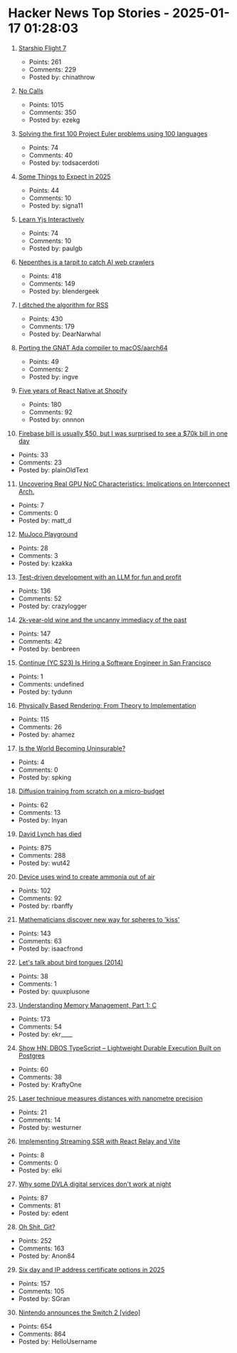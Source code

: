 # Hacker News Top Stories - 2025-01-17 01:28:03

1. [Starship Flight 7](https://www.spacex.com/launches/mission/?missionId=starship-flight-7?submit)
   - Points: 261
   - Comments: 229
   - Posted by: chinathrow

2. [No Calls](https://keygen.sh/blog/no-calls/)
   - Points: 1015
   - Comments: 350
   - Posted by: ezekg

3. [Solving the first 100 Project Euler problems using 100 languages](https://github.com/jaredkrinke/100-languages)
   - Points: 74
   - Comments: 40
   - Posted by: todsacerdoti

4. [Some Things to Expect in 2025](https://lwn.net/Articles/1003780/)
   - Points: 44
   - Comments: 10
   - Posted by: signa11

5. [Learn Yjs Interactively](https://learn.yjs.dev/)
   - Points: 74
   - Comments: 10
   - Posted by: paulgb

6. [Nepenthes is a tarpit to catch AI web crawlers](https://zadzmo.org/code/nepenthes/)
   - Points: 418
   - Comments: 149
   - Posted by: blendergeek

7. [I ditched the algorithm for RSS](https://joeyehand.com/blog/2025/01/15/i-ditched-the-algorithm-for-rssand-you-should-too/)
   - Points: 430
   - Comments: 179
   - Posted by: DearNarwhal

8. [Porting the GNAT Ada compiler to macOS/aarch64](https://briancallahan.net/blog/20250112.html)
   - Points: 49
   - Comments: 2
   - Posted by: ingve

9. [Five years of React Native at Shopify](https://shopify.engineering/five-years-of-react-native-at-shopify)
   - Points: 180
   - Comments: 92
   - Posted by: onnnon

10. [Firebase bill is usually $50, but I was surprised to see a $70k bill in one day](https://twitter.com/tamarajtran/status/1880036092906467841)
   - Points: 33
   - Comments: 23
   - Posted by: plainOldText

11. [Uncovering Real GPU NoC Characteristics: Implications on Interconnect Arch.](https://people.ece.ubc.ca/aamodt/publications/papers/realgpu-noc.micro2024.pdf)
   - Points: 7
   - Comments: 0
   - Posted by: matt_d

12. [MuJoco Playground](https://playground.mujoco.org/)
   - Points: 28
   - Comments: 3
   - Posted by: kzakka

13. [Test-driven development with an LLM for fun and profit](https://blog.yfzhou.fyi/posts/tdd-llm/)
   - Points: 136
   - Comments: 52
   - Posted by: crazylogger

14. [2k-year-old wine and the uncanny immediacy of the past](https://resobscura.substack.com/p/2000-year-old-wine-and-the-uncanny)
   - Points: 147
   - Comments: 42
   - Posted by: benbreen

15. [Continue (YC S23) Is Hiring a Software Engineer in San Francisco](https://www.ycombinator.com/companies/continue/jobs/smcxRnM-software-engineer)
   - Points: 1
   - Comments: undefined
   - Posted by: tydunn

16. [Physically Based Rendering: From Theory to Implementation](https://pbr-book.org)
   - Points: 115
   - Comments: 26
   - Posted by: ahamez

17. [Is the World Becoming Uninsurable?](https://charleshughsmith.substack.com/p/is-the-world-becoming-uninsurable)
   - Points: 4
   - Comments: 0
   - Posted by: spking

18. [Diffusion training from scratch on a micro-budget](https://github.com/SonyResearch/micro_diffusion)
   - Points: 62
   - Comments: 13
   - Posted by: lnyan

19. [David Lynch has died](https://variety.com/2025/film/news/david-lynch-dead-director-blue-velvet-twin-peaks-1236276106/)
   - Points: 875
   - Comments: 288
   - Posted by: wut42

20. [Device uses wind to create ammonia out of air](https://spectrum.ieee.org/ammonia-fuel-2670794408)
   - Points: 102
   - Comments: 92
   - Posted by: rbanffy

21. [Mathematicians discover new way for spheres to 'kiss'](https://www.quantamagazine.org/mathematicians-discover-new-way-for-spheres-to-kiss-20250115/)
   - Points: 143
   - Comments: 63
   - Posted by: isaacfrond

22. [Let's talk about bird tongues (2014)](https://toughlittlebirds.com/2014/11/20/lets-talk-about-bird-tongues/)
   - Points: 38
   - Comments: 1
   - Posted by: quuxplusone

23. [Understanding Memory Management, Part 1: C](https://educatedguesswork.org/posts/memory-management-1/)
   - Points: 173
   - Comments: 54
   - Posted by: ekr____

24. [Show HN: DBOS TypeScript – Lightweight Durable Execution Built on Postgres](https://github.com/dbos-inc/dbos-transact-ts)
   - Points: 60
   - Comments: 38
   - Posted by: KraftyOne

25. [Laser technique measures distances with nanometre precision](https://www.newscientist.com/article/2463645-laser-technique-measures-vast-distances-with-nanometre-precision/)
   - Points: 21
   - Comments: 14
   - Posted by: westurner

26. [Implementing Streaming SSR with React Relay and Vite](https://aqora.io/blog/AEJsb2dBcnRpY2xlAZRgyH4wdeKfFHS0yil0Fw/implementing-streaming-ssr-with-react-relay-and-vite)
   - Points: 8
   - Comments: 0
   - Posted by: elki

27. [Why some DVLA digital services don't work at night](https://dafyddvaughan.uk/blog/2025/why-some-dvla-digital-services-dont-work-at-night/)
   - Points: 87
   - Comments: 81
   - Posted by: edent

28. [Oh Shit, Git?](https://ohshitgit.com/)
   - Points: 252
   - Comments: 163
   - Posted by: Anon84

29. [Six day and IP address certificate options in 2025](https://letsencrypt.org/2025/01/16/6-day-and-ip-certs/)
   - Points: 157
   - Comments: 105
   - Posted by: SGran

30. [Nintendo announces the Switch 2 [video]](https://www.youtube.com/watch?v=itpcsQQvgAQ)
   - Points: 654
   - Comments: 864
   - Posted by: HelloUsername

